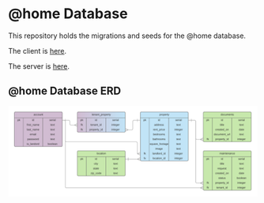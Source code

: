 # @home Database

This repository holds the migrations and seeds for the @home database.

The client is [here](https://github.com/where-the-heart-is/_home-client).

The server is [here](https://github.com/where-the-heart-is/_home-server).

## @home Database ERD

![erd-pic](/athome_ERD.png)
